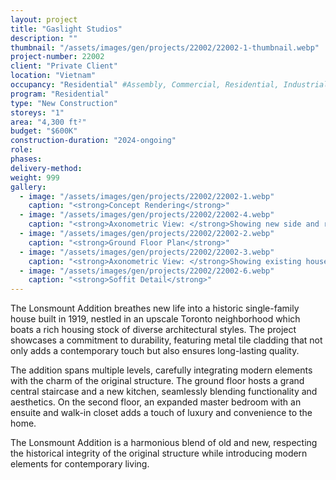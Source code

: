 ```yaml
---
layout: project 
title: "Gaslight Studios"
description: ""
thumbnail: "/assets/images/gen/projects/22002/22002-1-thumbnail.webp"
project-number: 22002
client: "Private Client"
location: "Vietnam"
occupancy: "Residential" #Assembly, Commercial, Residential, Industrial, Institutional   
program: "Residential"
type: "New Construction"
storeys: "1"
area: "4,300 ft²"
budget: "$600K"
construction-duration: "2024-ongoing"
role: 
phases: 
delivery-method: 
weight: 999
gallery:
  - image: "/assets/images/gen/projects/22002/22002-1.webp"
    caption: "<strong>Concept Rendering</strong>"
  - image: "/assets/images/gen/projects/22002/22002-4.webp"
    caption: "<strong>Axonometric View: </strong>Showing new side and rear additions with flat roof and carport built around existing house."
  - image: "/assets/images/gen/projects/22002/22002-2.webp"
    caption: "<strong>Ground Floor Plan</strong>"
  - image: "/assets/images/gen/projects/22002/22002-3.webp"
    caption: "<strong>Axonometric View: </strong>Showing existing house with hip roof."
  - image: "/assets/images/gen/projects/22002/22002-6.webp"
    caption: "<strong>Soffit Detail</strong>"
---
```


The Lonsmount Addition breathes new life into a historic single-family house built in 1919, nestled in an upscale Toronto neighborhood which boats a rich housing stock of diverse architectural styles. The project showcases a commitment to durability, featuring metal tile cladding that not only adds a contemporary touch but also ensures long-lasting quality. 

The addition spans multiple levels, carefully integrating modern elements with the charm of the original structure. The ground floor hosts a grand central staircase and a new kitchen, seamlessly blending functionality and aesthetics. On the second floor, an expanded master bedroom with an ensuite and walk-in closet adds a touch of luxury and convenience to the home. 

The Lonsmount Addition is a harmonious blend of old and new, respecting the historical integrity of the original structure while introducing modern elements for contemporary living.
